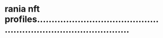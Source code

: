 # rania nft profiles.....................................................................................

